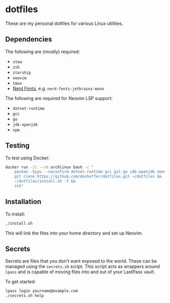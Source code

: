 # dotfiles

These are my personal dotfiles for various Linux utilities.

## Dependencies

The following are (mostly) required:

* `stow`
* `zsh`
* `starship`
* `neovim`
* `tmux`
* [Nerd Fonts][Nerd Fonts], e.g. `nerd-fonts-jetbrains-mono`

The following are required for Neovim LSP support:

* `dotnet-runtime`
* `gcc`
* `go`
* `jdk-openjdk`
* `npm`

## Testing

To test using Docker:

```sh
docker run -it --rm archlinux bash -c "
    pacman -Syyu --noconfirm dotnet-runtime gcc git go jdk-openjdk neovim npm starship stow unzip wget zsh &&
    git clone https://github.com/desheffer/dotfiles.git ~/dotfiles &&
    ~/dotfiles/install.sh -f &&
    zsh"
```

## Installation

To install:

```sh
./install.sh
```

This will link the files into your home directory and set up Neovim.

## Secrets

Secrets are files that you don't want exposed to the world. These can be
managed using the `secrets.sh` script. This script acts as wrappers around
`lpass` and is capable of moving files into and out of your LastPass vault.

To get started:

```sh
lpass login yourname@example.com
./secrets.sh help
```
[Nerd Fonts]: https://github.com/ryanoasis/nerd-fonts
